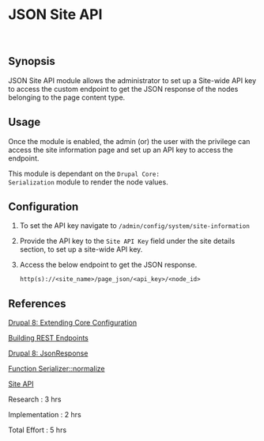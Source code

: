# JSON Site API
</br>
<h2>Synopsis</h2>

JSON Site API module allows the administrator to set up a Site-wide API key to access the custom endpoint to get the JSON response of the nodes belonging to the page content type.

<h2>Usage</h2>

Once the module is enabled, the admin  (or) the user with the privilege can access the site information page and set up an API key to access the endpoint. 

This module is dependant on the <code>Drupal Core: Serialization</code> module to render the node values.

<h2>Configuration</h2>

1. To set the API key navigate to
 <code>/admin/config/system/site-information</code>
 
2. Provide the API key to the <code>Site API Key</code> field under the site
  details section, to set up a site-wide API key.
  
3. Access the below endpoint to get the JSON response.</br><code> http(s)://&lt;site_name&gt;/page_json/&lt;api_key&gt;/&lt;node_id&gt; </code>
 
 <h2>References</h2>
 
 
<a href="http://www.jaypan.com/tutorial/drupal-8-extending-core-configuration-extending-core-forms-and-overriding-core-routes">Drupal 8: Extending Core Configuration</a>

<a href="https://www.mediacurrent.com/blog/building-rest-endpoints-drupal-8/">Building REST Endpoints</a>

<a href="https://api.drupal.org/api/drupal/vendor%21symfony%21http-foundation%21JsonResponse.php/class/JsonResponse/8.2.x">Drupal 8: JsonResponse</a>

<a href="https://api.drupal.org/api/drupal/vendor%21symfony%21serializer%21Serializer.php/function/Serializer%3A%3Anormalize/8.2.x">Function Serializer::normalize</a>

<a href="https://github.com/devtaher/siteapi">Site API</a>


Research : 3 hrs

Implementation : 2 hrs

Total Effort : 5 hrs









